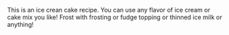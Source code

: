 This is an ice crean cake recipe. You can use any flavor of ice cream or cake mix you like! Frost with frosting or fudge topping or thinned ice milk or anything!